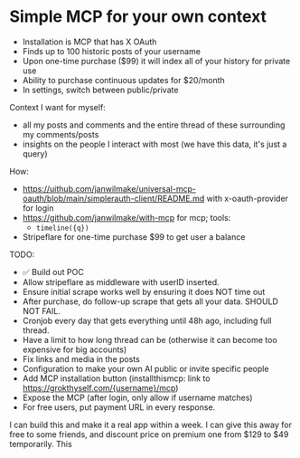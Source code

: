 # Simple MCP for your own context

- Installation is MCP that has X OAuth
- Finds up to 100 historic posts of your username
- Upon one-time purchase ($99) it will index all of your history for private use
- Ability to purchase continuous updates for $20/month
- In settings, switch between public/private

Context I want for myself:

- all my posts and comments and the entire thread of these surrounding my comments/posts
- insights on the people I interact with most (we have this data, it's just a query)

How:

- https://uithub.com/janwilmake/universal-mcp-oauth/blob/main/simplerauth-client/README.md with x-oauth-provider for login
- https://github.com/janwilmake/with-mcp for mcp; tools:
  - `timeline({q})`
- Stripeflare for one-time purchase $99 to get user a balance

TODO:

- ✅ Build out POC
- Allow stripeflare as middleware with userID inserted.
- Ensure initial scrape works well by ensuring it does NOT time out
- After purchase, do follow-up scrape that gets all your data. SHOULD NOT FAIL.
- Cronjob every day that gets everything until 48h ago, including full thread.
- Have a limit to how long thread can be (otherwise it can become too expensive for big accounts)
- Fix links and media in the posts
- Configuration to make your own AI public or invite specific people
- Add MCP installation button (installthismcp: link to https://grokthyself.com/{username}/mcp)
- Expose the MCP (after login, only allow if username matches)
- For free users, put payment URL in every response.

I can build this and make it a real app within a week. I can give this away for free to some friends, and discount price on premium one from $129 to $49 temporarily. This
